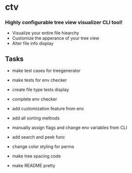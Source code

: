 # ctv

### Highly configurable tree view visualizer CLI tool!

- Visualize your entire file hiearchy
- Customize the apperance of your tree view
- Alter file info display


## Tasks
- make test cases for treegenerator
- make tests for env checker
- create file type tests display

- complete env checker

- add customization feature from env
- add all sorting methods
- manually assign flags and change env variables from CLI
- add search and peek func

- change color styling for perms
- make tree spacing code

- make README pretty
